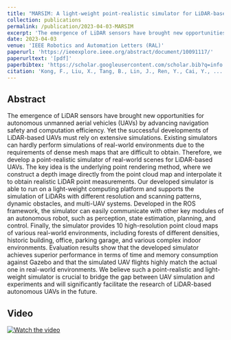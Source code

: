 ```yaml
---
title: "MARSIM: A light-weight point-realistic simulator for LiDAR-based UAVs"
collection: publications
permalink: /publication/2023-04-03-MARSIM
excerpt: 'The emergence of LiDAR sensors have brought new opportunities for autonomous unmanned aerial vehicles (UAVs) by advancing navigation safety and ...'
date: 2023-04-03
venue: 'IEEE Robotics and Automation Letters (RAL)'
paperurl: 'https://ieeexplore.ieee.org/abstract/document/10091117/'
paperurltext: '[pdf]'
paperbibtex: 'https://scholar.googleusercontent.com/scholar.bib?q=info:WgFX3rhoj9wJ:scholar.google.com/&amp;output=citation&amp;scisdr=Cm3pnLgeELeo6o2w1zc:AGlGAw8AAAAAZHC1zzdaY1uIGyAIimicqX8fWQE&amp;scisig=AGlGAw8AAAAAZHC1z58CitqKXD3fEkZaAmzV6_w&amp;scisf=4&amp;ct=citation&amp;cd=-1'
citation: 'Kong, F., Liu, X., Tang, B., Lin, J., Ren, Y., Cai, Y., ... &amp; Zhang, F. (2023). MARSIM: A light-weight point-realistic simulator for LiDAR-based UAVs. <i>IEEE Robotics and Automation Letters</i>, 8(5), 2954-2961.'
---
```

## Abstract

The emergence of LiDAR sensors have brought new opportunities for autonomous unmanned aerial vehicles (UAVs) by advancing navigation safety and computation efficiency. Yet the successful developments of LiDAR-based UAVs must rely on extensive simulations. Existing simulators can hardly perform simulations of real-world environments due to the requirements of dense mesh maps that are difficult to obtain. Therefore, we develop a point-realistic simulator of real-world scenes for LiDAR-based UAVs. The key idea is the underlying point rendering method, where we construct a depth image directly from the point cloud map and interpolate it to obtain realistic LiDAR point measurements. Our developed simulator is able to run on a light-weight computing platform and supports the simulation of LiDARs with different resolution and scanning patterns, dynamic obstacles, and multi-UAV systems. Developed in the ROS framework, the simulator can easily communicate with other key modules of an autonomous robot, such as perception, state estimation, planning, and control. Finally, the simulator provides 10 high-resolution point cloud maps of various real-world environments, including forests of different densities, historic building, office, parking garage, and various complex indoor environments. Evaluation results show that the developed simulator achieves superior performance in terms of time and memory consumption against Gazebo and that the simulated UAV flights highly match the actual one in real-world environments. We believe such a point-realistic and light-weight simulator is crucial to bridge the gap between UAV simulation and experiments and will significantly facilitate the research of LiDAR-based autonomous UAVs in the future.

## Video
[![Watch the video](https://img.youtube.com/vi/hiRtcq-5lN0/maxresdefault.jpg)](https://www.youtube.com/watch?v=hiRtcq-5lN0)
